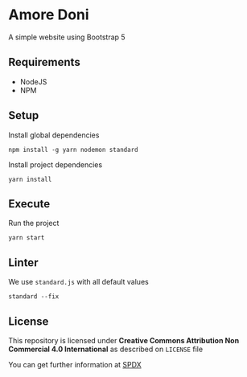 # Amore Doni

A simple website using Bootstrap 5

## Requirements

* NodeJS
* NPM

## Setup

Install global dependencies

```shell
npm install -g yarn nodemon standard
```

Install project dependencies

```shell
yarn install
```

## Execute

Run the project

```
yarn start
```

## Linter

We use `standard.js` with all default values

```shell
standard --fix
```

## License

This repository is licensed under **Creative Commons Attribution Non Commercial 4.0 International** as described on `LICENSE` file

You can get further information at [SPDX](https://spdx.org/licenses/CC-BY-NC-4.0.html)
